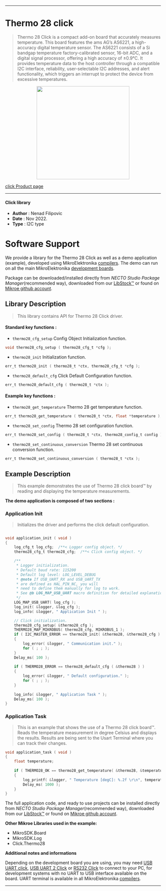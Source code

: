 
---
# Thermo 28 click

> Thermo 28 Click is a compact add-on board that accurately measures temperature. 
> This board features the ams AG’s AS6221, a high-accuracy digital temperature sensor. 
> The AS6221 consists of a Si bandgap temperature factory-calibrated sensor, 16-bit ADC, 
> and a digital signal processor, offering a high accuracy of ±0.9°C. 
> It provides temperature data to the host controller through a compatible I2C interface, 
> reliability, user-selectable I2C addresses, and alert functionality, 
> which triggers an interrupt to protect the device from excessive temperatures.

<p align="center">
  <img src="https://download.mikroe.com/images/click_for_ide/thermo28_click.png" height=300px>
</p>

[click Product page](https://www.mikroe.com/thermo-28-click)

---


#### Click library

- **Author**        : Nenad Filipovic
- **Date**          : Nov 2022.
- **Type**          : I2C type


# Software Support

We provide a library for the Thermo 28 Click
as well as a demo application (example), developed using MikroElektronika
[compilers](https://www.mikroe.com/necto-studio).
The demo can run on all the main MikroElektronika [development boards](https://www.mikroe.com/development-boards).

Package can be downloaded/installed directly from *NECTO Studio Package Manager*(recommended way), downloaded from our [LibStock&trade;](https://libstock.mikroe.com) or found on [Mikroe github account](https://github.com/MikroElektronika/mikrosdk_click_v2/tree/master/clicks).

## Library Description

> This library contains API for Thermo 28 Click driver.

#### Standard key functions :

- `thermo28_cfg_setup` Config Object Initialization function.
```c
void thermo28_cfg_setup ( thermo28_cfg_t *cfg );
```

- `thermo28_init` Initialization function.
```c
err_t thermo28_init ( thermo28_t *ctx, thermo28_cfg_t *cfg );
```

- `thermo28_default_cfg` Click Default Configuration function.
```c
err_t thermo28_default_cfg ( thermo28_t *ctx );
```

#### Example key functions :

- `thermo28_get_temperature` Thermo 28 get temperature function.
```c
err_t thermo28_get_temperature ( thermo28_t *ctx, float *temperature );
```

- `thermo28_set_config` Thermo 28 set configuration function.
```c
err_t thermo28_set_config ( thermo28_t *ctx, thermo28_config_t config );
```

- `thermo28_set_continuous_conversion` Thermo 28 set continuous conversion function.
```c
err_t thermo28_set_continuous_conversion ( thermo28_t *ctx );
```

## Example Description

> This example demonstrates the use of Thermo 28 click board™ 
> by reading and displaying the temperature measurements.

**The demo application is composed of two sections :**

### Application Init

> Initializes the driver and performs the click default configuration.

```c

void application_init ( void ) 
{
    log_cfg_t log_cfg;  /**< Logger config object. */
    thermo28_cfg_t thermo28_cfg;  /**< Click config object. */

    /** 
     * Logger initialization.
     * Default baud rate: 115200
     * Default log level: LOG_LEVEL_DEBUG
     * @note If USB_UART_RX and USB_UART_TX 
     * are defined as HAL_PIN_NC, you will 
     * need to define them manually for log to work. 
     * See @b LOG_MAP_USB_UART macro definition for detailed explanation.
     */
    LOG_MAP_USB_UART( log_cfg );
    log_init( &logger, &log_cfg );
    log_info( &logger, " Application Init " );

    // Click initialization.
    thermo28_cfg_setup( &thermo28_cfg );
    THERMO28_MAP_MIKROBUS( thermo28_cfg, MIKROBUS_1 );
    if ( I2C_MASTER_ERROR == thermo28_init( &thermo28, &thermo28_cfg ) ) 
    {
        log_error( &logger, " Communication init." );
        for ( ; ; );
    }
    Delay_ms( 100 );
    
    if ( THERMO28_ERROR == thermo28_default_cfg ( &thermo28 ) )
    {
        log_error( &logger, " Default configuration." );
        for ( ; ; );
    }
    
    log_info( &logger, " Application Task " );
    Delay_ms( 100 );
}

```

### Application Task

> This is an example that shows the use of a Thermo 28 click board™.
> Reads the temperature measurement in degree Celsius and displays the results.
> Results are being sent to the Usart Terminal where you can track their changes.

```c
void application_task ( void ) 
{
    float temperature;
   
    if ( THERMO28_OK == thermo28_get_temperature( &thermo28, &temperature ) )
    {
        log_printf( &logger, " Temperature [degC]: %.2f \r\n", temperature );
        Delay_ms( 1000 );
    }
}
```


The full application code, and ready to use projects can be installed directly from *NECTO Studio Package Manager*(recommended way), downloaded from our [LibStock&trade;](https://libstock.mikroe.com) or found on [Mikroe github account](https://github.com/MikroElektronika/mikrosdk_click_v2/tree/master/clicks).

**Other Mikroe Libraries used in the example:**

- MikroSDK.Board
- MikroSDK.Log
- Click.Thermo28

**Additional notes and informations**

Depending on the development board you are using, you may need
[USB UART click](https://www.mikroe.com/usb-uart-click),
[USB UART 2 Click](https://www.mikroe.com/usb-uart-2-click) or
[RS232 Click](https://www.mikroe.com/rs232-click) to connect to your PC, for
development systems with no UART to USB interface available on the board. UART
terminal is available in all MikroElektronika
[compilers](https://shop.mikroe.com/compilers).

---
